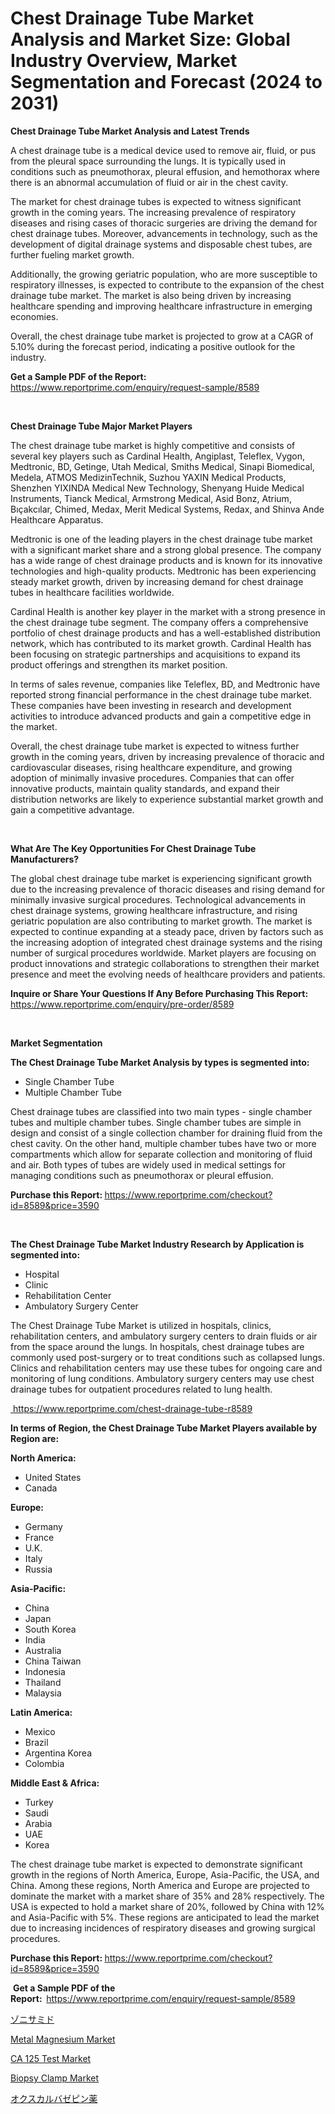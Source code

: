 <p><h1>Chest Drainage Tube Market Analysis and Market Size: Global Industry Overview, Market Segmentation and Forecast (2024 to 2031)</h1></p><p><strong>Chest Drainage Tube Market Analysis and Latest Trends</strong></p>
<p><p>A chest drainage tube is a medical device used to remove air, fluid, or pus from the pleural space surrounding the lungs. It is typically used in conditions such as pneumothorax, pleural effusion, and hemothorax where there is an abnormal accumulation of fluid or air in the chest cavity.</p><p>The market for chest drainage tubes is expected to witness significant growth in the coming years. The increasing prevalence of respiratory diseases and rising cases of thoracic surgeries are driving the demand for chest drainage tubes. Moreover, advancements in technology, such as the development of digital drainage systems and disposable chest tubes, are further fueling market growth.</p><p>Additionally, the growing geriatric population, who are more susceptible to respiratory illnesses, is expected to contribute to the expansion of the chest drainage tube market. The market is also being driven by increasing healthcare spending and improving healthcare infrastructure in emerging economies.</p><p>Overall, the chest drainage tube market is projected to grow at a CAGR of 5.10% during the forecast period, indicating a positive outlook for the industry.</p></p>
<p><strong>Get a Sample PDF of the Report:&nbsp;</strong> <a href="https://www.reportprime.com/enquiry/request-sample/8589">https://www.reportprime.com/enquiry/request-sample/8589</a></p>
<p>&nbsp;</p>
<p><strong>Chest Drainage Tube Major Market Players</strong></p>
<p><p>The chest drainage tube market is highly competitive and consists of several key players such as Cardinal Health, Angiplast, Teleflex, Vygon, Medtronic, BD, Getinge, Utah Medical, Smiths Medical, Sinapi Biomedical, Medela, ATMOS MedizinTechnik, Suzhou YAXIN Medical Products, Shenzhen YIXINDA Medical New Technology, Shenyang Huide Medical Instruments, Tianck Medical, Armstrong Medical, Asid Bonz, Atrium, Bıçakcılar, Chimed, Medax, Merit Medical Systems, Redax, and Shinva Ande Healthcare Apparatus.</p><p>Medtronic is one of the leading players in the chest drainage tube market with a significant market share and a strong global presence. The company has a wide range of chest drainage products and is known for its innovative technologies and high-quality products. Medtronic has been experiencing steady market growth, driven by increasing demand for chest drainage tubes in healthcare facilities worldwide.</p><p>Cardinal Health is another key player in the market with a strong presence in the chest drainage tube segment. The company offers a comprehensive portfolio of chest drainage products and has a well-established distribution network, which has contributed to its market growth. Cardinal Health has been focusing on strategic partnerships and acquisitions to expand its product offerings and strengthen its market position.</p><p>In terms of sales revenue, companies like Teleflex, BD, and Medtronic have reported strong financial performance in the chest drainage tube market. These companies have been investing in research and development activities to introduce advanced products and gain a competitive edge in the market.</p><p>Overall, the chest drainage tube market is expected to witness further growth in the coming years, driven by increasing prevalence of thoracic and cardiovascular diseases, rising healthcare expenditure, and growing adoption of minimally invasive procedures. Companies that can offer innovative products, maintain quality standards, and expand their distribution networks are likely to experience substantial market growth and gain a competitive advantage.</p></p>
<p>&nbsp;</p>
<p><strong>What Are The Key Opportunities For Chest Drainage Tube Manufacturers?</strong></p>
<p><p>The global chest drainage tube market is experiencing significant growth due to the increasing prevalence of thoracic diseases and rising demand for minimally invasive surgical procedures. Technological advancements in chest drainage systems, growing healthcare infrastructure, and rising geriatric population are also contributing to market growth. The market is expected to continue expanding at a steady pace, driven by factors such as the increasing adoption of integrated chest drainage systems and the rising number of surgical procedures worldwide. Market players are focusing on product innovations and strategic collaborations to strengthen their market presence and meet the evolving needs of healthcare providers and patients.</p></p>
<p><strong>Inquire or Share Your Questions If Any Before Purchasing This Report:</strong> <a href="https://www.reportprime.com/enquiry/pre-order/8589">https://www.reportprime.com/enquiry/pre-order/8589</a></p>
<p>&nbsp;</p>
<p><strong>Market Segmentation</strong></p>
<p><strong>The Chest Drainage Tube Market Analysis by types is segmented into:</strong></p>
<p><ul><li>Single Chamber Tube</li><li>Multiple Chamber Tube</li></ul></p>
<p><p>Chest drainage tubes are classified into two main types - single chamber tubes and multiple chamber tubes. Single chamber tubes are simple in design and consist of a single collection chamber for draining fluid from the chest cavity. On the other hand, multiple chamber tubes have two or more compartments which allow for separate collection and monitoring of fluid and air. Both types of tubes are widely used in medical settings for managing conditions such as pneumothorax or pleural effusion.</p></p>
<p><strong>Purchase this Report:&nbsp;</strong><a href="https://www.reportprime.com/checkout?id=8589&price=3590">https://www.reportprime.com/checkout?id=8589&price=3590</a></p>
<p>&nbsp;</p>
<p><strong>The Chest Drainage Tube Market Industry Research by Application is segmented into:</strong></p>
<p><ul><li>Hospital</li><li>Clinic</li><li>Rehabilitation Center</li><li>Ambulatory Surgery Center</li></ul></p>
<p><p>The Chest Drainage Tube Market is utilized in hospitals, clinics, rehabilitation centers, and ambulatory surgery centers to drain fluids or air from the space around the lungs. In hospitals, chest drainage tubes are commonly used post-surgery or to treat conditions such as collapsed lungs. Clinics and rehabilitation centers may use these tubes for ongoing care and monitoring of lung conditions. Ambulatory surgery centers may use chest drainage tubes for outpatient procedures related to lung health.</p></p>
<p><a href="https://www.reportprime.com/chest-drainage-tube-r8589">&nbsp;https://www.reportprime.com/chest-drainage-tube-r8589</a></p>
<p><strong>In terms of Region, the Chest Drainage Tube Market Players available by Region are:</strong></p>
<p>
    <p> <strong> North America: </strong>
        <ul>
            <li>United States</li>
            <li>Canada</li>
        </ul>
        </p> 
    <p> <strong> Europe: </strong>
        <ul>
            <li>Germany</li>
            <li>France</li>
            <li>U.K.</li>
            <li>Italy</li>
            <li>Russia</li>
        </ul>
        </p> 
    <p> <strong> Asia-Pacific: </strong>
        <ul>
            <li>China</li>
            <li>Japan</li>
            <li>South Korea</li>
            <li>India</li>
            <li>Australia</li>
            <li>China Taiwan</li>
            <li>Indonesia</li>
            <li>Thailand</li>
            <li>Malaysia</li>
        </ul>
        </p> 
    <p> <strong> Latin America: </strong>
        <ul>
            <li>Mexico</li>
            <li>Brazil</li>
            <li>Argentina Korea</li>
            <li>Colombia</li>
        </ul>
        </p> 
    <p> <strong> Middle East & Africa: </strong>
        <ul>
            <li>Turkey</li>
            <li>Saudi</li>
            <li>Arabia</li>
            <li>UAE</li>
            <li>Korea</li>
        </ul>
    </p>
    </p>
<p><p>The chest drainage tube market is expected to demonstrate significant growth in the regions of North America, Europe, Asia-Pacific, the USA, and China. Among these regions, North America and Europe are projected to dominate the market with a market share of 35% and 28% respectively. The USA is expected to hold a market share of 20%, followed by China with 12% and Asia-Pacific with 5%. These regions are anticipated to lead the market due to increasing incidences of respiratory diseases and growing surgical procedures.</p></p>
<p><strong>Purchase this Report: </strong><a href="https://www.reportprime.com/checkout?id=8589&price=3590">https://www.reportprime.com/checkout?id=8589&price=3590</a></p>
<p>&nbsp;<strong>Get a Sample PDF of the Report:&nbsp;&nbsp;</strong><a href="https://www.reportprime.com/enquiry/request-sample/8589">https://www.reportprime.com/enquiry/request-sample/8589</a></p>
<p><strong></strong></p>
<p><p><a href="https://github.com/ddwcuskozol07187/Market-Research-Report-List-1/blob/main/411705123013.md">ゾニサミド</a></p><p><a href="https://issuu.com/reportprime-2/docs/metal-magnesium-market-size-2030.pptx">Metal Magnesium Market</a></p><p><a href="https://github.com/indrystar/Market-Research-Report-List-2/blob/main/ca-125-test-market.md">CA 125 Test Market</a></p><p><a href="https://github.com/josesg55/Market-Research-Report-List-2/blob/main/biopsy-clamp-market.md">Biopsy Clamp Market</a></p><p><a href="https://github.com/xtkhtofdt934839/Market-Research-Report-List-1/blob/main/512078023012.md">オクスカルバゼピン薬</a></p></p>